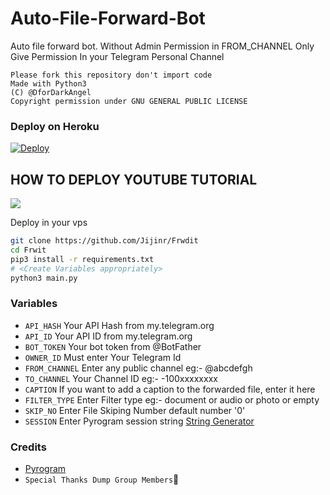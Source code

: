 # Auto-File-Forward-Bot

Auto file forward bot.
Without Admin Permission in FROM_CHANNEL
Only Give Permission In your Telegram Personal Channel

```
Please fork this repository don't import code
Made with Python3
(C) @DforDarkAngel
Copyright permission under GNU GENERAL PUBLIC LICENSE
```

### Deploy on Heroku
[![Deploy](https://www.herokucdn.com/deploy/button.svg)](https://heroku.com/deploy?template=https://github.com/Viratvishnu13/Frwdit)

## HOW TO DEPLOY YOUTUBE TUTORIAL

<a href="https://youtu.be/xufAzeTLRIs"><img src="https://img.shields.io/badge/How%20To-Deploy-red.svg?logo=Youtube"></a>

Deploy in your vps
```sh
git clone https://github.com/Jijinr/Frwdit
cd Frwit
pip3 install -r requirements.txt
# <Create Variables appropriately>
python3 main.py
```

### Variables

* `API_HASH` Your API Hash from my.telegram.org
* `API_ID` Your API ID from my.telegram.org
* `BOT_TOKEN` Your bot token from @BotFather
* `OWNER_ID` Must enter Your Telegram Id
* `FROM_CHANNEL` Enter any public channel eg:- @abcdefgh
* `TO_CHANNEL` Your Channel ID eg:- -100xxxxxxxx
* `CAPTION` If you want to add a caption to the forwarded file, enter it here
* `FILTER_TYPE` Enter Filter type eg:- document or audio or photo or empty
* `SKIP_NO` Enter File Skiping Number default number '0' 
* `SESSION` Enter Pyrogram session string [String Generator](https://replit.com/@JijinR/PyroSessionString)


### Credits

* [Pyrogram](https://github.com/pyrogram/pyrogram)
* `Special Thanks Dump Group Members`🤣
